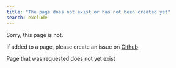 ```yaml
---
title: "The page does not exist or has not been created yet"
search: exclude
---  
```


Sorry, this page is not.

If added to a page, please create an issue on [Github](https://github.com/Bds-Maneger/docs/issues/new/choose)

Page that was requested does not yet exist
